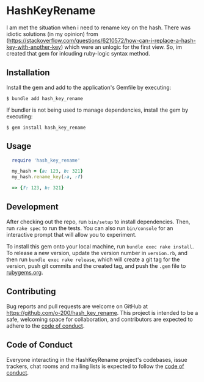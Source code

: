 # HashKeyRename

I am met the situation when i need to rename key on the hash. There was idiotic solutions (in my opinion) from (https://stackoverflow.com/questions/6210572/how-can-i-replace-a-hash-key-with-another-key) which were an unlogic for the first view. So, im created that gem for inlcuding ruby-logic syntax method.

## Installation

Install the gem and add to the application's Gemfile by executing:

    $ bundle add hash_key_rename

If bundler is not being used to manage dependencies, install the gem by executing:

    $ gem install hash_key_rename

## Usage

```ruby
  require 'hash_key_rename'

  my_hash = {a: 123, b: 321}
  my_hash.rename_key(:a, :f)

  => {f: 123, b: 321}
```

## Development

After checking out the repo, run `bin/setup` to install dependencies. Then, run `rake spec` to run the tests. You can also run `bin/console` for an interactive prompt that will allow you to experiment.

To install this gem onto your local machine, run `bundle exec rake install`. To release a new version, update the version number in `version.rb`, and then run `bundle exec rake release`, which will create a git tag for the version, push git commits and the created tag, and push the `.gem` file to [rubygems.org](https://rubygems.org).

## Contributing

Bug reports and pull requests are welcome on GitHub at https://github.com/o-200/hash_key_rename. This project is intended to be a safe, welcoming space for collaboration, and contributors are expected to adhere to the [code of conduct](https://github.com/o-200/hash_key_rename/blob/master/CODE_OF_CONDUCT.md).

## Code of Conduct

Everyone interacting in the HashKeyRename project's codebases, issue trackers, chat rooms and mailing lists is expected to follow the [code of conduct](https://github.com/[USERNAME]/hash_key_rename/blob/master/CODE_OF_CONDUCT.md).
